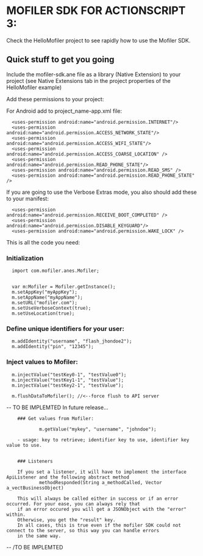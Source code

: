 # MOFILER SDK FOR ACTIONSCRIPT 3:

Check the HelloMofiler project to see rapidly how to use the Mofiler SDK.


## Quick stuff to get you going

Include the mofiler-sdk.ane file as a library (Native Extension) to your project (see Native Extensions tab in the project properties of the HelloMofiler example)

Add these permissions to your project: 

For Android add to project_name-app.xml file:
```
  <uses-permission android:name="android.permission.INTERNET"/>
  <uses-permission android:name="android.permission.ACCESS_NETWORK_STATE"/>
  <uses-permission android:name="android.permission.ACCESS_WIFI_STATE"/>
  <uses-permission android:name="android.permission.ACCESS_COARSE_LOCATION" />
  <uses-permission android:name="android.permission.READ_PHONE_STATE"/> 
  <uses-permission android:name="android.permission.READ_SMS" />
  <uses-permission android:name="android.permission.READ_PHONE_STATE" />
```

If you are going to use the Verbose Extras mode, you also should add these to your manifest:
```
  <uses-permission android:name="android.permission.RECEIVE_BOOT_COMPLETED" />
  <uses-permission android:name="android.permission.DISABLE_KEYGUARD"/>
  <uses-permission android:name="android.permission.WAKE_LOCK" />
```
This is all the code you need:

### Initialization
      import com.mofiler.anes.Mofiler;


      var m:Mofiler = Mofiler.getInstance();
      m.setAppKey("myAppKey");
      m.setAppName("myAppName");
      m.setURL("mofiler.com");
      m.setUseVerboseContext(true);
      m.setUseLocation(true);
      
### Define unique identifiers for your user:

      m.addIdentity("username", "flash_jhondoe2");
      m.addIdentity("pin", "12345");

### Inject values to Mofiler:

      m.injectValue("testKey0-1", "testValue0");
      m.injectValue("testKey1-1", "testValue");
      m.injectValue("testKey2-1", "testValue");
      
      m.flushDataToMofiler(); //<--force flush to API server


-- TO BE IMPLEMTED
In future release...

        ### Get values from Mofiler:

                m.getValue("mykey", "username", "johndoe");

        - usage: key to retrieve; identifier key to use, identifier key value to use.


        ### Listeners

        If you set a listener, it will have to implement the interface ApiListener and the following abstract method
        		methodResponded(String a_methodCalled, Vector a_vectBusinessObject)

        This will always be called either in success or if an error occurred. For your ease, you can always rely that
        if an error occured you will get a JSONObject with the "error" within.
        Otherwise, you get the "result" key.
        In all cases, this is true even if the mofiler SDK could not connect to the server, so this way you can handle errors
        in the same way.

-- /TO BE IMPLEMTED


